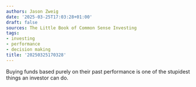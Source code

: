 ```yaml
---
authors: Jason Zweig
date: '2025-03-25T17:03:28+01:00'
draft: false
sources: The Little Book of Common Sense Investing
tags:
- investing
- performance
- decision making
title: '20250325170328'
---
```


Buying funds based purely on their past performance is one of the stupidest things an investor can do.
